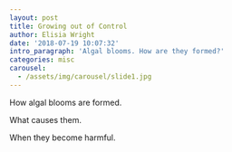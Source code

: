 ```yaml
---
layout: post
title: Growing out of Control
author: Elisia Wright
date: '2018-07-19 10:07:32'
intro_paragraph: 'Algal blooms. How are they formed?'
categories: misc
carousel:
  - /assets/img/carousel/slide1.jpg
---
```

<p>How algal blooms are formed.</p>
<p>What causes them.</p>
<p>When they become harmful.</p>
